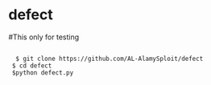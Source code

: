 # defect
#This only for testing

<code>
  $ git clone https://github.com/AL-AlamySploit/defect
 $ cd defect
 $python defect.py
  </code>
